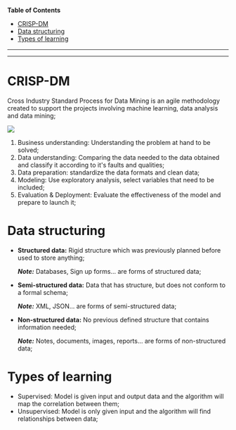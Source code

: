**Table of Contents**

- [CRISP-DM](#crisp-dm)
- [Data structuring](#data-structuring)
- [Types of learning](#types-of-learning)


<div style="margin:1rem"></div>

---
---

<div style="margin:2rem"></div>


# CRISP-DM

Cross Industry Standard Process for Data Mining is an agile methodology created to support the projects involving machine learning, data analysis and data mining;

![](https://i.imgur.com/mE0WT0e.jpg)

1. Business understanding: Understanding the problem at hand to be solved;
2. Data understanding: Comparing the data needed to the data obtained and classify it according to it's faults and qualities;
3. Data preparation: standardize the data formats and clean data;
4. Modeling: Use exploratory analysis, select variables that need to be included;
5. Evaluation & Deployment: Evaluate the effectiveness of the model and prepare to launch it;

# Data structuring

- **Structured data:** Rigid structure which was previously planned before used to store anything; 

    **_Note:_** Databases, Sign up forms... are forms of structured data;

- **Semi-structured data:** Data that has structure, but does not conform to a formal schema;

    **_Note:_** XML, JSON... are forms of semi-structured data;

- **Non-structured data:** No previous defined structure that contains information needed;

    **_Note:_** Notes, documents, images, reports... are forms of non-structured data;

# Types of learning

- Supervised: Model is given input and output data and the algorithm will map the correlation between them;
- Unsupervised: Model is only given input and the algorithm will find relationships between data;